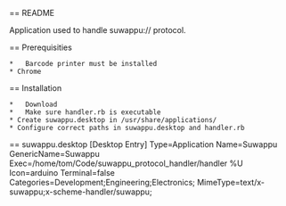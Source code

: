== README

Application used to handle suwappu:// protocol.


== Prerequisities

	*	Barcode printer must be installed
	* Chrome


== Installation

	*	Download
	*	Make sure handler.rb is executable
	* Create suwappu.desktop in /usr/share/applications/
	* Configure correct paths in suwappu.desktop and handler.rb


== suwappu.desktop
[Desktop Entry]
Type=Application
Name=Suwappu
GenericName=Suwappu
Exec=/home/tom/Code/suwappu_protocol_handler/handler %U
Icon=arduino
Terminal=false
Categories=Development;Engineering;Electronics;
MimeType=text/x-suwappu;x-scheme-handler/suwappu;
